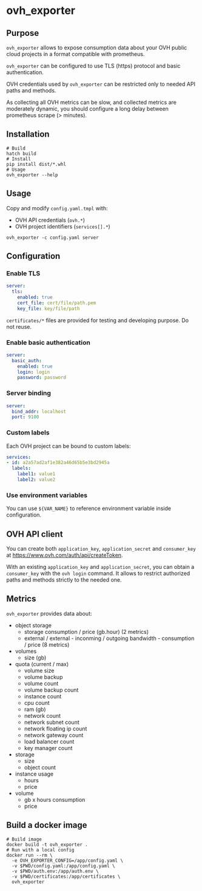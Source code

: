# ovh_exporter

## Purpose

`ovh_exporter` allows to expose consumption data about your OVH public cloud projects in a format compatible with prometheus.

`ovh_exporter` can be configured to use TLS (https) protocol and basic authentication.

OVH credentials used by `ovh_exporter` can be restricted only to needed API paths and methods.

As collecting all OVH metrics can be slow, and collected metrics are moderately dynamic, you should configure a long delay between prometheus scrape (> minutes).

## Installation

```
# Build
hatch build
# Install
pip install dist/*.whl
# Usage
ovh_exporter --help
```

## Usage

Copy and modify `config.yaml.tmpl` with:
* OVH API credentials (`ovh.*`)
* OVH project identifiers (`services[].*`)

```
ovh_exporter -c config.yaml server
```

## Configuration

### Enable TLS

```yaml
server:
  tls:
    enabled: true
    cert_file: cert/file/path.pem
    key_file: key/file/path
```

`certificates/*` files are provided for testing and developing purpose. Do not reuse.

### Enable basic authentication

```yaml
server:
  basic_auth:
    enabled: true
    login: login
    password: password
```

### Server binding

```yaml
server:
  bind_addr: localhost
  port: 9100
```

### Custom labels

Each OVH project can be bound to custom labels:

```yaml
services:
- id: a2a57ad2af1e382a46d65b5e3bd2945a
  labels:
    label1: value1
    label2: value2
```

### Use environment variables

You can use `${VAR_NAME}` to reference environment variable inside configuration.

## OVH API client

You can create both `application_key`, `application_secret` and `consumer_key` at
https://www.ovh.com/auth/api/createToken.

With an existing `application_key` and `application_secret`, you can obtain a `consumer_key` with the `ovh login` command. It allows to restrict authorized paths and methods strictly to the needed one.

## Metrics

`ovh_exporter` provides data about:

* object storage
  * storage consumption / price (gb.hour) (2 metrics)
  * external / external - inconming / outgoing bandwidth - consumption / price (8 metrics)
* volumes
  * size (gb)
* quota (current / max)
  * volume size
  * volume backup
  * volume count
  * volume backup count
  * instance count
  * cpu count
  * ram (gb)
  * network count
  * network subnet count
  * network floating ip count
  * network gateway count
  * load balancer count
  * key manager count
* storage
  * size
  * object count
* instance usage
  * hours
  * price
* volume
  * gb x hours consumption
  * price

## Build a docker image

```
# Build image
docker build -t ovh_exporter .
# Run with a local config
docker run --rm \
  -e OVH_EXPORTER_CONFIG=/app/config.yaml \
  -v $PWD/config.yaml:/app/config.yaml \
  -v $PWD/auth.env:/app/auth.env \
  -v $PWD/certificates:/app/certificates \
  ovh_exporter
```